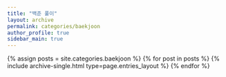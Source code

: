 ```yaml
---
title: "백준 풀이"
layout: archive
permalink: categories/baekjoon
author_profile: true
sidebar_main: true
---
```



{% assign posts = site.categories.baekjoon %}
{% for post in posts %} {% include archive-single.html type=page.entries_layout %} {% endfor %}
